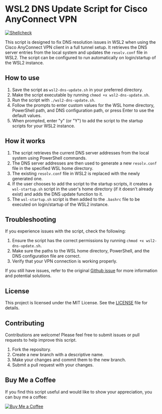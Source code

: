 # WSL2 DNS Update Script for Cisco AnyConnect VPN

<!-- markdownlint-disable MD013 -->
[![Shellcheck](https://github.com/zifamathebula/fix-wsl2-dns-resolution/workflows/Shellcheck/badge.svg?event=push)](https://github.com/zifamathebula/fix-wsl2-dns-resolution/actions?query=Shellcheck)
<!-- markdownlint-enable MD013 --> 
This script is designed to fix DNS resolution issues in WSL2 when using the Cisco AnyConnect VPN client in a full tunnel setup. It retrieves the DNS server entries from the local system and updates the `resolv.conf` file in WSL2. The script can be configured to run automatically on login/startup of the WSL2 instance.

## How to use

1. Save the script as `wsl2-dns-update.sh` in your preferred directory.
2. Make the script executable by running `chmod +x wsl2-dns-update.sh`.
3. Run the script with `./wsl2-dns-update.sh`.
4. Follow the prompts to enter custom values for the WSL home directory, PowerShell path, and DNS configuration path, or press Enter to use the default values.
5. When prompted, enter "y" (or "Y") to add the script to the startup scripts for your WSL2 instance.

## How it works

1. The script retrieves the current DNS server addresses from the local system using PowerShell commands.
2. The DNS server addresses are then used to generate a new `resolv.conf` file in the specified WSL home directory.
3. The existing `resolv.conf` file in WSL2 is replaced with the newly generated one.
4. If the user chooses to add the script to the startup scripts, it creates a `wsl-startup.sh` script in the user's home directory (if it doesn't already exist) and adds the DNS update function to it.
5. The `wsl-startup.sh` script is then added to the `.bashrc` file to be executed on login/startup of the WSL2 instance.

## Troubleshooting

If you experience issues with the script, check the following:

1. Ensure the script has the correct permissions by running `chmod +x wsl2-dns-update.sh`.
2. Make sure the paths to the WSL home directory, PowerShell, and the DNS configuration file are correct.
3. Verify that your VPN connection is working properly.

If you still have issues, refer to the original [Github issue](https://github.com/microsoft/WSL/issues/1350#issuecomment-844452775) for more information and potential solutions.

## License

This project is licensed under the MIT License. See the [LICENSE](LICENSE.txt) file for details.

## Contributing

Contributions are welcome! Please feel free to submit issues or pull requests to help improve this script.

1. Fork the repository.
2. Create a new branch with a descriptive name.
3. Make your changes and commit them to the new branch.
4. Submit a pull request with your changes.

## Buy Me a Coffee

If you find this script useful and would like to show your appreciation, you can buy me a coffee:

[![Buy Me a Coffee](https://www.buymeacoffee.com/assets/img/custom_images/orange_img.png)](https://www.buymeacoffee.com/zifamathebula)
